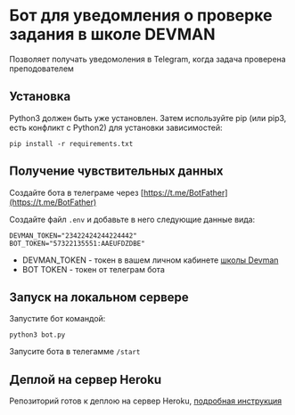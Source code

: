 # Бот для уведомления о проверке задания в школе DEVMAN

Позволяет получать уведомоления в Telegram, когда задача проверена преподователем

## Установка

Python3 должен быть уже установлен. Затем используйте pip (или pip3, есть конфликт с Python2) для установки зависимостей:

```
pip install -r requirements.txt
```

## Получение чувствительных данных

Создайте бота в телеграме через [https://t.me/BotFather](https://t.me/BotFather)

Создайте файл ``.env`` и добавьте в него следующие данные вида:

```
DEVMAN_TOKEN="23422424244224442"
BOT_TOKEN="57322135551:AAEUFDZDBE"
```

- DEVMAN_TOKEN - токен в вашем личном кабинете [школы Devman](https://dvmn.org/api/docs/) 
- BOT TOKEN - токен от телеграм бота

## Запуск на локальном сервере

Запустите бот командой:

```
python3 bot.py
```

Запусите бота в телегамме ``/start``


## Деплой на сервер Heroku

Репозиторий готов к деплою на сервер Heroku, [подробная инструкция](https://teletype.in/@cozy_codespace/Hk70-Ntl4?ysclid=l8fv8rmn9x968256359)

